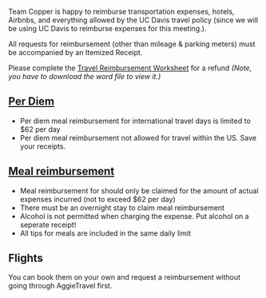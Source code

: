 Team Copper is happy to reimburse transportation expenses, hotels, Airbnbs, 
and everything allowed by the UC Davis travel policy 
(since we will be using UC Davis to reimburse expenses for this meeting.). 

All requests for reimbursement (other than mileage & parking meters)
must be accompanied by an Itemized Receipt.

Please complete the [Travel Reimbursement Worksheet](https://github.com/dcppc/2018-may-workshop/raw/master/reimbursements/Travel%20Reimbursement%20Worksheet.doc) for a refund _(Note, you have to download the word file to view it.)_  

## [Per Diem](https://afs.ucdavis.edu/our_services/travel-e-entertainment/foreign-travel/per-diem.html)
- Per diem meal reimbursement for international travel days is limited to $62 per day
- Per diem meal reimbursement not allowed for travel within the US. Save your receipts.

## [Meal reimbursement](https://afs.ucdavis.edu/our_services/travel-e-entertainment/foreign-travel/per-diem.html)
- Meal reimbursement for should only be claimed for the amount of actual expenses incurred (not to exceed $62 per day)
- There must be an overnight stay to claim meal reimbursement
- Alcohol is not permitted when charging the expense. Put alcohol on a seperate receipt!
- All tips for meals are included in the same daily limit

## Flights
You can book them on your own and request a reimbursement without going through AggieTravel first. 
